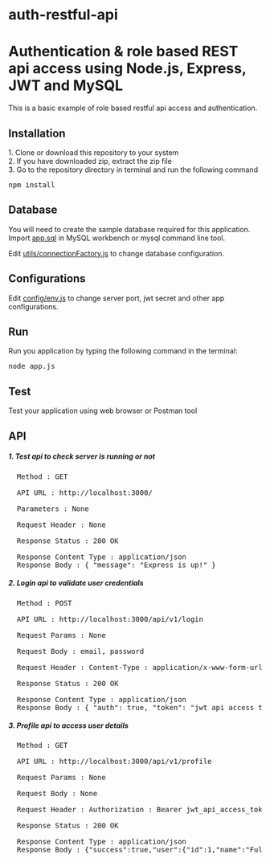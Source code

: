 # auth-restful-api
<h1>Authentication & role based REST api access using Node.js, Express, JWT and MySQL</h1>

<p>This is a basic example of role based restful api access and authentication.</p>

<h2>Installation</h2>
<p>
1. Clone or download this repository to your system<br>
2. If you have downloaded zip, extract the zip file<br>
3. Go to the repository directory in terminal and run the following command
</p>
<pre>npm install</pre>
<h2>Database</h2>
<p>You will need to create the sample database required for this application. Import <a href="https://github.com/askrkjangir/auth-restful-api/blob/master/app.sql">app.sql</a> in MySQL workbench or mysql command line tool.</p>
<p>Edit <a href="https://github.com/askrkjangir/auth-restful-api/blob/master/utils/connectionFactory.js">utils/connectionFactory.js</a> to change database configuration.</p>
<h2>Configurations</h2>
<p>Edit <a href="https://github.com/askrkjangir/auth-restful-api/blob/master/config/env.js">config/env.js</a> to change server port, jwt secret and other app configurations.</p>
<h2>Run</h2>
<p>Run you application by typing the following command in the terminal:</p>
<pre>node app.js</pre>
<h2>Test</h2>
<p>Test your application using web browser or Postman tool</p>
<h2>API</h2>
<h5>1. Test api to check server is running or not</h5>
<pre>
  Method : GET<br>
  API URL : http://localhost:3000/<br>
  Parameters : None<br>
  Request Header : None<br>
  Response Status : 200 OK<br>
  Response Content Type : application/json
  Response Body : { "message": "Express is up!" }
</pre>
<h5>2. Login api to validate user credentials</h5>
<pre>
  Method : POST<br>
  API URL : http://localhost:3000/api/v1/login<br>
  Request Params : None<br>
  Request Body : email, password<br>
  Request Header : Content-Type : application/x-www-form-urlencoded<br>
  Response Status : 200 OK<br>
  Response Content Type : application/json
  Response Body : { "auth": true, "token": "jwt_api_access_token" }
</pre>
<h5>3. Profile api to access user details</h5>
<pre>
  Method : GET<br>
  API URL : http://localhost:3000/api/v1/profile<br>
  Request Params : None<br>
  Request Body : None<br>
  Request Header : Authorization : Bearer jwt_api_access_token<br>
  Response Status : 200 OK<br>
  Response Content Type : application/json
  Response Body : {"success":true,"user":{"id":1,"name":"Full Name","email":"test@test.com","role":1}}
</pre>
